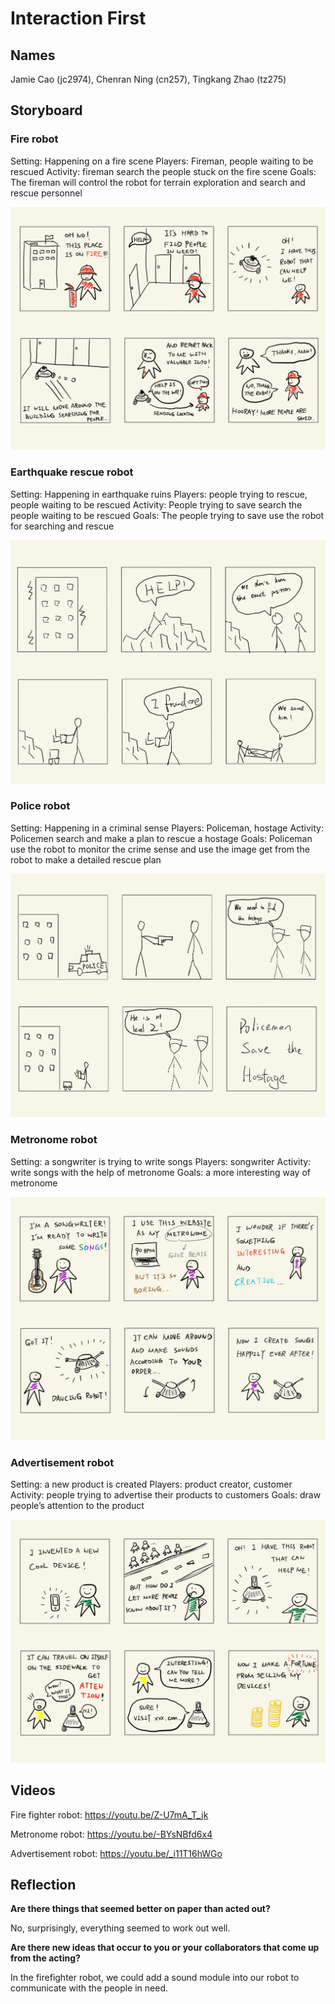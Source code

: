 # Interaction First

## Names

Jamie Cao (jc2974), Chenran Ning (cn257), Tingkang Zhao (tz275)

## Storyboard

### Fire robot
Setting: Happening on a fire scene
Players: Fireman, people waiting to be rescued
Activity: fireman search the people stuck on the fire scene
Goals: The fireman will control the robot for terrain exploration and search and rescue personnel

![img](img/1.pic.jpg)

### Earthquake rescue robot
Setting: Happening in earthquake ruins
Players: people trying to rescue, people waiting to be rescued
Activity: People trying to save search the people waiting to be rescued
Goals: The people trying to save use the robot for searching and rescue 

![img](img/5.jpg)

### Police robot
Setting: Happening in a criminal sense
Players: Policeman, hostage
Activity: Policemen search and make a plan to rescue a hostage
Goals: Policeman use the robot to monitor the crime sense and use the image get from the robot to make a detailed rescue plan

![img](img/4.jpg)

### Metronome robot
Setting: a songwriter is trying to write songs
Players: songwriter
Activity: write songs with the help of metronome
Goals: a more interesting way of metronome

![img](img/2.pic.jpg)

### Advertisement robot
Setting: a new product is created
Players: product creator, customer
Activity: people trying to advertise their products to customers
Goals: draw people’s attention to the product 

![img](img/3.pic.jpg)

## Videos

Fire fighter robot:
https://youtu.be/Z-U7mA_T_jk

Metronome robot:
https://youtu.be/-BYsNBfd6x4

Advertisement robot:
https://youtu.be/_i11T16hWGo


## Reflection

**Are there things that seemed better on paper than acted out?**

No, surprisingly, everything seemed to work out well.

**Are there new ideas that occur to you or your collaborators that come up from the acting?**

In the firefighter robot, we could add a sound module into our robot to communicate with the people in need.
